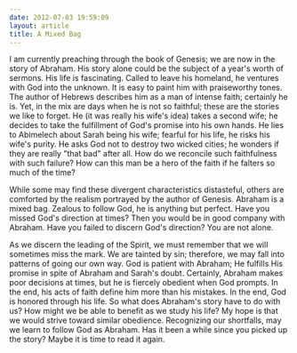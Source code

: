 ```yaml
---
date: 2012-07-03 19:59:09
layout: article
title: A Mixed Bag
---
```


I am currently preaching through the book of Genesis; we are now in the story of Abraham. His story alone could be the subject of a year's worth of sermons. His life is fascinating. Called to leave his homeland, he ventures with God into the unknown. It is easy to paint him with praiseworthy tones.  The author of Hebrews describes him as a man of intense faith; certainly he is. Yet, in the mix are days when he is not so faithful; these are the stories we like to forget. He (it was really his wife's idea) takes a second wife; he decides to take the fulfillment of God's promise into his own hands. He lies to Abimelech about Sarah being his wife; fearful for his life, he risks his wife's purity. He asks God not to destroy two wicked cities; he wonders if they are really "that bad" after all. How do we reconcile such faithfulness with such failure? How can this man be a hero of the faith if he falters so much of the time?

While some may find these divergent characteristics distasteful, others are comforted by the realism portrayed by the author of Genesis. Abraham is a mixed bag. Zealous to follow God, he is anything but perfect. Have you missed God's direction at times? Then you would be in good company with Abraham. Have you failed to discern God's direction? You are not alone. 

As we discern the leading of the Spirit, we must remember that we will sometimes miss the mark. We are tainted by sin; therefore, we may fall into patterns of going our own way. God is patient with Abraham; He fulfills His promise in spite of Abraham and Sarah's doubt. Certainly, Abraham makes poor decisions at times, but he is fiercely obedient when God prompts. In the end, his acts of faith define him more than his mistakes. In the end, God is honored through his life. So what does Abraham's story have to do with us? How might we be able to benefit as we study his life? My hope is that we would strive toward similar obedience. Recognizing our shortfalls, may we learn to follow God as Abraham. Has it been a while since you picked up the story? Maybe it is time to read it again.
